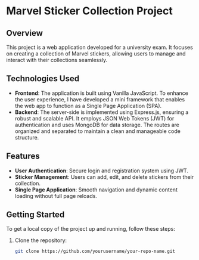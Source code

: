 # Marvel Sticker Collection Project

## Overview

This project is a web application developed for a university exam. It focuses on creating a collection of Marvel stickers, allowing users to manage and interact with their collections seamlessly.

## Technologies Used

- **Frontend**: The application is built using Vanilla JavaScript. To enhance the user experience, I have developed a mini framework that enables the web app to function as a Single Page Application (SPA).
- **Backend**: The server-side is implemented using Express.js, ensuring a robust and scalable API. It employs JSON Web Tokens (JWT) for authentication and uses MongoDB for data storage. The routes are organized and separated to maintain a clean and manageable code structure.

## Features

- **User Authentication**: Secure login and registration system using JWT.
- **Sticker Management**: Users can add, edit, and delete stickers from their collection.
- **Single Page Application**: Smooth navigation and dynamic content loading without full page reloads.

## Getting Started

To get a local copy of the project up and running, follow these steps:

1. Clone the repository:
   ```bash
   git clone https://github.com/yourusername/your-repo-name.git
